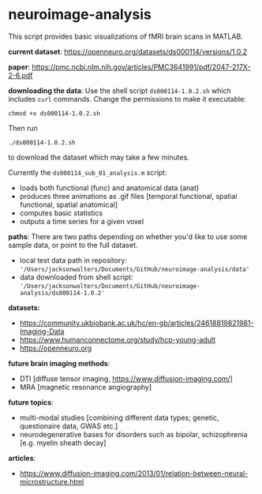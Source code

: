 # neuroimage-analysis
This script provides basic visualizations of fMRI brain scans in MATLAB.

**current dataset**: https://openneuro.org/datasets/ds000114/versions/1.0.2

**paper**: https://pmc.ncbi.nlm.nih.gov/articles/PMC3641991/pdf/2047-217X-2-6.pdf

**downloading the data**: Use the shell script `ds000114-1.0.2.sh` which includes `curl` commands. Change the permissions to make it executable:

`
chmod +x ds000114-1.0.2.sh
`

Then run 

`./ds000114-1.0.2.sh`

to download the dataset which may take a few minutes.

Currently the `ds000114_sub_01_analysis.m` script:
  - loads both functional (func) and anatomical data (anat)
  - produces three animations as .gif files [temporal functional, spatial functional, spatial anatomical]
  - computes basic statistics
  - outputs a time series for a given voxel

**paths**: There are two paths depending on whether you'd like to use some sample data, or point to the full dataset.

- local test data path in repository: `'/Users/jacksonwalters/Documents/GitHub/neuroimage-analysis/data'`
- data downloaded from shell script: `'/Users/jacksonwalters/Documents/GitHub/neuroimage-analysis/ds000114-1.0.2'`

**datasets:**
- https://community.ukbiobank.ac.uk/hc/en-gb/articles/24618819821981-Imaging-Data
- https://www.humanconnectome.org/study/hcp-young-adult
- https://openneuro.org

**future brain imaging methods**:
- DTI [diffuse tensor imaging, https://www.diffusion-imaging.com/]
- MRA [magnetic resonance angiography]

**future topics**:
- multi-modal studies [combining different data types; genetic, questionaire data, GWAS etc.]
- neurodegenerative bases for disorders such as bipolar, schizophrenia [e.g. myelin sheath decay]

**articles**:
- https://www.diffusion-imaging.com/2013/01/relation-between-neural-microstructure.html
